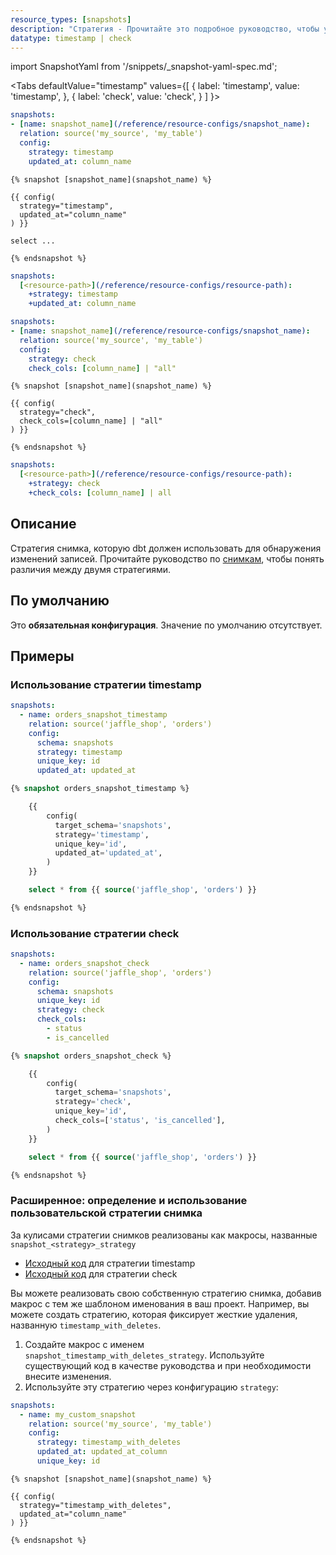 ```yaml
---
resource_types: [snapshots]
description: "Стратегия - Прочитайте это подробное руководство, чтобы узнать о конфигурациях в dbt."
datatype: timestamp | check
---
```


<VersionBlock lastVersion="1.8">

import SnapshotYaml from '/snippets/_snapshot-yaml-spec.md';

<SnapshotYaml/>
</VersionBlock>

<Tabs
  defaultValue="timestamp"
  values={[
    { label: 'timestamp', value: 'timestamp', },
    { label: 'check', value: 'check', }
  ]
}>
<TabItem value="timestamp">

<VersionBlock firstVersion="1.9">

<File name='snapshots/<filename>.yml'>
  
  ```yaml
  snapshots:
  - [name: snapshot_name](/reference/resource-configs/snapshot_name):
    relation: source('my_source', 'my_table')
    config:
      strategy: timestamp
      updated_at: column_name
  ```
</File>
</VersionBlock>

<VersionBlock lastVersion="1.8">

<File name='snapshots/<filename>.sql'>

```jinja2
{% snapshot [snapshot_name](snapshot_name) %}

{{ config(
  strategy="timestamp",
  updated_at="column_name"
) }}

select ...

{% endsnapshot %}

```

</File>
</VersionBlock>

<File name='dbt_project.yml'>

```yml
snapshots:
  [<resource-path>](/reference/resource-configs/resource-path):
    +strategy: timestamp
    +updated_at: column_name

```

</File>

</TabItem>

<TabItem value="check">

<VersionBlock firstVersion="1.9">

<File name='snapshots/<filename>.yml'>
  
  ```yaml
  snapshots:
  - [name: snapshot_name](/reference/resource-configs/snapshot_name):
    relation: source('my_source', 'my_table')
    config:
      strategy: check
      check_cols: [column_name] | "all"
  ```
</File>
</VersionBlock>

<VersionBlock lastVersion="1.8">
<File name='snapshots/<filename>.sql'>

```jinja2
{% snapshot [snapshot_name](snapshot_name) %}

{{ config(
  strategy="check",
  check_cols=[column_name] | "all"
) }}

{% endsnapshot %}

```

</File>
</VersionBlock>

<File name='dbt_project.yml'>

```yml
snapshots:
  [<resource-path>](/reference/resource-configs/resource-path):
    +strategy: check
    +check_cols: [column_name] | all

```

</File>

</TabItem>

</Tabs>

## Описание
Стратегия снимка, которую dbt должен использовать для обнаружения изменений записей. Прочитайте руководство по [снимкам](/docs/build/snapshots#detecting-row-changes), чтобы понять различия между двумя стратегиями.

## По умолчанию
Это **обязательная конфигурация**. Значение по умолчанию отсутствует.

## Примеры
### Использование стратегии timestamp

<VersionBlock firstVersion="1.9">
<File name='snapshots/timestamp_example.yml'>

```yaml
snapshots:
  - name: orders_snapshot_timestamp
    relation: source('jaffle_shop', 'orders')
    config:
      schema: snapshots
      strategy: timestamp
      unique_key: id
      updated_at: updated_at

```

</File>
</VersionBlock>

<VersionBlock lastVersion="1.8">
<File name='snapshots/timestamp_example.sql'>

```sql
{% snapshot orders_snapshot_timestamp %}

    {{
        config(
          target_schema='snapshots',
          strategy='timestamp',
          unique_key='id',
          updated_at='updated_at',
        )
    }}

    select * from {{ source('jaffle_shop', 'orders') }}

{% endsnapshot %}
```

</File>
</VersionBlock>


### Использование стратегии check

<VersionBlock firstVersion="1.9">
<File name='snapshots/check_example.yml'>

```yaml
snapshots:
  - name: orders_snapshot_check
    relation: source('jaffle_shop', 'orders')
    config:
      schema: snapshots
      unique_key: id
      strategy: check
      check_cols:
        - status
        - is_cancelled

```
</File>
</VersionBlock>

<VersionBlock lastVersion="1.8">

```sql
{% snapshot orders_snapshot_check %}

    {{
        config(
          target_schema='snapshots',
          strategy='check',
          unique_key='id',
          check_cols=['status', 'is_cancelled'],
        )
    }}

    select * from {{ source('jaffle_shop', 'orders') }}

{% endsnapshot %}
```
</VersionBlock>

### Расширенное: определение и использование пользовательской стратегии снимка
За кулисами стратегии снимков реализованы как макросы, названные `snapshot_<strategy>_strategy`
* [Исходный код](https://github.com/dbt-labs/dbt-adapters/blob/60005a0a2bd33b61cb65a591bc1604b1b3fd25d5/dbt/include/global_project/macros/materializations/snapshots/strategies.sql#L52) для стратегии timestamp
* [Исходный код](https://github.com/dbt-labs/dbt-adapters/blob/60005a0a2bd33b61cb65a591bc1604b1b3fd25d5/dbt/include/global_project/macros/materializations/snapshots/strategies.sql#L136) для стратегии check

Вы можете реализовать свою собственную стратегию снимка, добавив макрос с тем же шаблоном именования в ваш проект. Например, вы можете создать стратегию, которая фиксирует жесткие удаления, названную `timestamp_with_deletes`.

1. Создайте макрос с именем `snapshot_timestamp_with_deletes_strategy`. Используйте существующий код в качестве руководства и при необходимости внесите изменения.
2. Используйте эту стратегию через конфигурацию `strategy`:

<VersionBlock firstVersion="1.9">
<File name='snapshots/<filename>.yml'>

```yaml
snapshots:
  - name: my_custom_snapshot
    relation: source('my_source', 'my_table')
    config:
      strategy: timestamp_with_deletes
      updated_at: updated_at_column
      unique_key: id
```
</File>
</VersionBlock>


<VersionBlock lastVersion="1.8">
<File name='snapshots/<filename>.sql'>

```jinja2
{% snapshot [snapshot_name](snapshot_name) %}

{{ config(
  strategy="timestamp_with_deletes",
  updated_at="column_name"
) }}

{% endsnapshot %}

```

</File>
</VersionBlock>